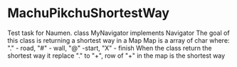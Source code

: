 # MachuPikchuShortestWay
Test task for Naumen.
class MyNavigator implements Navigator
The goal of this class is returning a shortest way in a Map
Map is a array of char where: "." - road, "#" - wall, "@" -start, "X" - finish
When the class return the shortest way it replace "."  to  "+", row of "+" in the map is the shortest way
